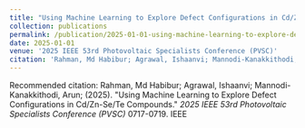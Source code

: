 ```yaml
---
title: "Using Machine Learning to Explore Defect Configurations in Cd/Zn-Se/Te Compounds"
collection: publications
permalink: /publication/2025-01-01-using-machine-learning-to-explore-defect-configurations-in-cdzn-sete-compounds
date: 2025-01-01
venue: '2025 IEEE 53rd Photovoltaic Specialists Conference (PVSC)'
citation: 'Rahman, Md Habibur; Agrawal, Ishaanvi; Mannodi-Kanakkithodi, Arun; (2025). &quot;Using Machine Learning to Explore Defect Configurations in Cd/Zn-Se/Te Compounds.&quot; <i>2025 IEEE 53rd Photovoltaic Specialists Conference (PVSC)</i> 0717-0719. IEEE'
---
```


Recommended citation: Rahman, Md Habibur; Agrawal, Ishaanvi; Mannodi-Kanakkithodi, Arun; (2025). "Using Machine Learning to Explore Defect Configurations in Cd/Zn-Se/Te Compounds." <i>2025 IEEE 53rd Photovoltaic Specialists Conference (PVSC)</i> 0717-0719. IEEE